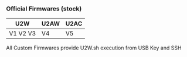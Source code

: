 ### Official Firmwares (stock)

| U2W | U2AW | U2AC |
|--|--|--|
| V1 V2 V3 | V4 | V5 |

All Custom Firmwares provide U2W.sh execution from USB Key and SSH